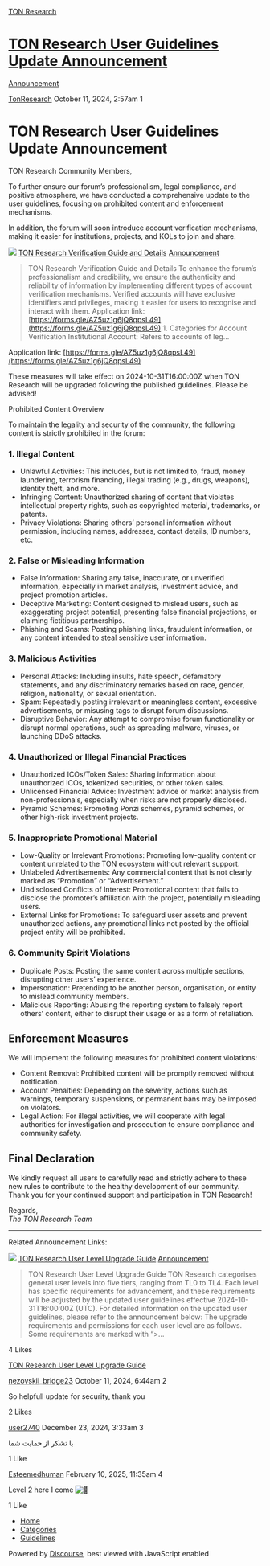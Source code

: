 [TON Research](/)

# [TON Research User Guidelines Update Announcement](/t/ton-research-user-guidelines-update-announcement/38242)

[Announcement](/c/announcement/5) 

    

[TonResearch](https://tonresear.ch/u/TonResearch)  October 11, 2024, 2:57am  1

# [](#p-62372-ton-research-user-guidelines-update-announcement-1)TON Research User Guidelines Update Announcement

TON Research Community Members,

To further ensure our forum’s professionalism, legal compliance, and positive atmosphere, we have conducted a comprehensive update to the user guidelines, focusing on prohibited content and enforcement mechanisms.

In addition, the forum will soon introduce account verification mechanisms, making it easier for institutions, projects, and KOLs to join and share.

![](https://tonresear.ch/user_avatar/tonresear.ch/tonresearch/48/163_2.png) [TON Research Verification Guide and Details](https://tonresear.ch/t/ton-research-verification-guide-and-details/38241) [Announcement](/c/announcement/5)

> [](#p-62371-ton-research-verification-guide-and-details-1)TON Research Verification Guide and Details To enhance the forum’s professionalism and credibility, we ensure the authenticity and reliability of information by implementing different types of account verification mechanisms. Verified accounts will have exclusive identifiers and privileges, making it easier for users to recognise and interact with them. Application link: [https://forms.gle/AZ5uz1g6jQ8qpsL49](https://forms.gle/AZ5uz1g6jQ8qpsL49) [](#p-62371-h-1-categories-for-account-verification-2)1\. Categories for Account Verification Institutional Account: Refers to accounts of leg…

Application link: [https://forms.gle/AZ5uz1g6jQ8qpsL49](https://forms.gle/AZ5uz1g6jQ8qpsL49)

These measures will take effect on 2024-10-31T16:00:00Z when TON Research will be upgraded following the published guidelines. Please be advised!

Prohibited Content Overview

To maintain the legality and security of the community, the following content is strictly prohibited in the forum:

### [](#p-62372-h-1-illegal-content-2)1\. Illegal Content

*   Unlawful Activities: This includes, but is not limited to, fraud, money laundering, terrorism financing, illegal trading (e.g., drugs, weapons), identity theft, and more.
*   Infringing Content: Unauthorized sharing of content that violates intellectual property rights, such as copyrighted material, trademarks, or patents.
*   Privacy Violations: Sharing others’ personal information without permission, including names, addresses, contact details, ID numbers, etc.

### [](#p-62372-h-2-false-or-misleading-information-3)2\. False or Misleading Information

*   False Information: Sharing any false, inaccurate, or unverified information, especially in market analysis, investment advice, and project promotion articles.
*   Deceptive Marketing: Content designed to mislead users, such as exaggerating project potential, presenting false financial projections, or claiming fictitious partnerships.
*   Phishing and Scams: Posting phishing links, fraudulent information, or any content intended to steal sensitive user information.

### [](#p-62372-h-3-malicious-activities-4)3\. Malicious Activities

*   Personal Attacks: Including insults, hate speech, defamatory statements, and any discriminatory remarks based on race, gender, religion, nationality, or sexual orientation.
*   Spam: Repeatedly posting irrelevant or meaningless content, excessive advertisements, or misusing tags to disrupt forum discussions.
*   Disruptive Behavior: Any attempt to compromise forum functionality or disrupt normal operations, such as spreading malware, viruses, or launching DDoS attacks.

### [](#p-62372-h-4-unauthorized-or-illegal-financial-practices-5)4\. Unauthorized or Illegal Financial Practices

*   Unauthorized ICOs/Token Sales: Sharing information about unauthorized ICOs, tokenized securities, or other token sales.
*   Unlicensed Financial Advice: Investment advice or market analysis from non-professionals, especially when risks are not properly disclosed.
*   Pyramid Schemes: Promoting Ponzi schemes, pyramid schemes, or other high-risk investment projects.

### [](#p-62372-h-5-inappropriate-promotional-material-6)5\. Inappropriate Promotional Material

*   Low-Quality or Irrelevant Promotions: Promoting low-quality content or content unrelated to the TON ecosystem without relevant support.
*   Unlabeled Advertisements: Any commercial content that is not clearly marked as “Promotion” or “Advertisement.”
*   Undisclosed Conflicts of Interest: Promotional content that fails to disclose the promoter’s affiliation with the project, potentially misleading users.
*   External Links for Promotions: To safeguard user assets and prevent unauthorized actions, any promotional links not posted by the official project entity will be prohibited.

### [](#p-62372-h-6-community-spirit-violations-7)6\. Community Spirit Violations

*   Duplicate Posts: Posting the same content across multiple sections, disrupting other users’ experience.
*   Impersonation: Pretending to be another person, organisation, or entity to mislead community members.
*   Malicious Reporting: Abusing the reporting system to falsely report others’ content, either to disrupt their usage or as a form of retaliation.

## [](#p-62372-enforcement-measures-8)Enforcement Measures

We will implement the following measures for prohibited content violations:

*   Content Removal: Prohibited content will be promptly removed without notification.
*   Account Penalties: Depending on the severity, actions such as warnings, temporary suspensions, or permanent bans may be imposed on violators.
*   Legal Action: For illegal activities, we will cooperate with legal authorities for investigation and prosecution to ensure compliance and community safety.

## [](#p-62372-final-declaration-9)Final Declaration

We kindly request all users to carefully read and strictly adhere to these new rules to contribute to the healthy development of our community. Thank you for your continued support and participation in TON Research!

Regards,  
_The TON Research Team_

* * *

Related Announcement Links:

![](https://tonresear.ch/user_avatar/tonresear.ch/tonresearch/48/163_2.png) [TON Research User Level Upgrade Guide](https://tonresear.ch/t/ton-research-user-level-upgrade-guide/38240) [Announcement](/c/announcement/5)

> [](#p-62370-ton-research-user-level-upgrade-guide-1)TON Research User Level Upgrade Guide TON Research categorises general user levels into five tiers, ranging from TL0 to TL4. Each level has specific requirements for advancement, and these requirements will be adjusted by the updated user guidelines effective 2024-10-31T16:00:00Z (UTC). For detailed information on the updated user guidelines, please refer to the announcement below: The upgrade requirements and permissions for each user level are as follows. Some requirements are marked with “>…

  4 Likes

[TON Research User Level Upgrade Guide](https://tonresear.ch/t/ton-research-user-level-upgrade-guide/38240) 

[nezovskii\_bridge23](https://tonresear.ch/u/nezovskii_bridge23) October 11, 2024, 6:44am  2

So helpfull update for security, thank you

  2 Likes

[user2740](https://tonresear.ch/u/user2740) December 23, 2024, 3:33am  3

با تشکر از حمایت شما

  1 Like

[Esteemedhuman](https://tonresear.ch/u/Esteemedhuman) February 10, 2025, 11:35am  4

Level 2 here I come ![:face_holding_back_tears:](https://tonresear.ch/images/emoji/twitter/face_holding_back_tears.png?v=12 ":face_holding_back_tears:")

  1 Like

*   [Home](/)
*   [Categories](/categories)
*   [Guidelines](/guidelines)

Powered by [Discourse](https://www.discourse.org), best viewed with JavaScript enabled